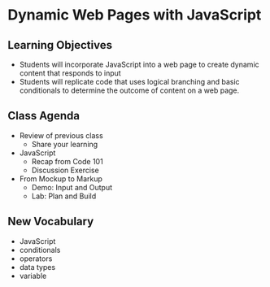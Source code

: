 # Dynamic Web Pages with JavaScript

## Learning Objectives

- Students will incorporate JavaScript into a web page to create dynamic content that responds to input
- Students will replicate code that uses logical branching and basic conditionals to determine the outcome of content on a web page.

## Class Agenda

- Review of previous class
  - Share your learning
- JavaScript
  - Recap from Code 101
  - Discussion Exercise
- From Mockup to Markup
  - Demo: Input and Output
  - Lab: Plan and Build

## New Vocabulary

- JavaScript
- conditionals
- operators
- data types
- variable
